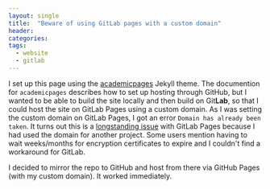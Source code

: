 ```yaml
---
layout: single
title:  "Beware of using GitLab pages with a custom domain"
header:
categories: 
tags:
  - website
  - gitlab
---
```


I set up this page using the [academicpages](https://github.com/academicpages/academicpages.github.io) Jekyll theme. The documention for `academicpages` describes how to set up hosting through GitHub, but I wanted to be able to build the site locally and then build on Git**Lab**, so that I could host the site on GitLab Pages using a custom domain. As I was setting the custom domain on GitLab Pages, I got an error `Domain has already been taken`. It turns out this is a [longstanding issue](https://gitlab.com/gitlab-org/gitlab/-/issues/15921) with GitLab Pages because I had used the domain for another project. Some users mention having to wait weeks/months for encryption certificates to expire and I couldn't find a workaround for GitLab.

I decided to mirror the repo to GitHub and host from there via GitHub Pages (with my custom domain). It worked immediately. 